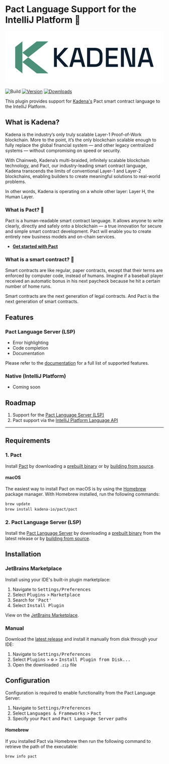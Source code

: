 # Pact Language Support for the IntelliJ Platform 🚀

<p align="center">
    <picture>
        <source srcset="./images/kadena-logotype-light.svg" media="(prefers-color-scheme: dark)"/>
        <img src="./images/kadena-logotype-dark.svg" width="830" alt="Kadena logo" />
    </picture>
</p>

![Build](https://github.com/lukeribchester/pact-intellij/workflows/Build/badge.svg)
[![Version](https://img.shields.io/jetbrains/plugin/v/23581.svg)](https://plugins.jetbrains.com/plugin/23581)
[![Downloads](https://img.shields.io/jetbrains/plugin/d/23581.svg)](https://plugins.jetbrains.com/plugin/23581)

<!-- Plugin description -->
This plugin provides support for [Kadena's](https://kadena.io/) Pact smart contract language to the IntelliJ Platform.

## What is Kadena?
Kadena is the industry’s only truly scalable Layer-1 Proof-of-Work blockchain. More to the point, it’s the only 
blockchain scalable enough to fully replace the global financial system — and other legacy centralized systems — 
without compromising on speed or security.

With Chainweb, Kadena’s multi-braided, infinitely scalable blockchain technology, and Pact, our industry-leading smart 
contract language, Kadena transcends the limits of conventional Layer-1 and Layer-2 blockchains, enabling builders to 
create meaningful solutions to real-world problems.

In other words, Kadena is operating on a whole other layer: Layer H, the Human Layer.

### What is Pact? 🤝
Pact is a human-readable smart contract language. It allows anyone to write clearly, directly and safely onto a 
blockchain — a true innovation for secure and simple smart contract development. Pact will enable you to create 
entirely new business models and on-chain services.

- [**Get started with Pact**](https://docs.kadena.io/pact)

### What is a smart contract? 📑

Smart contracts are like regular, paper contracts, except that their terms are enforced by computer code, instead of 
humans. Imagine if a baseball player received an automatic bonus in his next paycheck because he hit a certain number 
of home runs.

Smart contracts are the next generation of legal contracts. And Pact is the next generation of smart contracts.

## Features

### Pact Language Server (LSP)

- Error highlighting
- Code completion
- Documentation

Please refer to the [documentation](https://github.com/kadena-io/pact-lsp/tree/main#supported-features) for a full list
of supported features.

### Native (IntelliJ Platform)

- Coming soon

## Roadmap

1. Support for the [Pact Language Server (LSP)](https://github.com/kadena-io/pact-lsp/tree/main#supported-features)
2. Pact support via the
   [IntelliJ Platform Language API](https://plugins.jetbrains.com/docs/intellij/custom-language-support.html)
<!-- Plugin description end -->

---

## Requirements

### 1. Pact

Install [Pact](https://github.com/kadena-io/pact) by downloading a 
[prebuilt binary](https://github.com/kadena-io/pact#binary-downloads) or by 
[building from source](https://github.com/kadena-io/pact#building-from-source).

#### macOS

The easiest way to install Pact on macOS is by using the [Homebrew](https://brew.sh) package manager. With Homebrew 
installed, run the following commands:

```bash
brew update
brew install kadena-io/pact/pact
```

### 2. Pact Language Server (LSP)

Install the [Pact Language Server](https://github.com/kadena-io/pact-lsp) by downloading a 
[prebuilt binary](https://github.com/kadena-io/pact-lsp/releases/latest) from the latest release or by 
[building from source](https://github.com/kadena-io/pact-lsp#building-from-source).

## Installation

### JetBrains Marketplace

Install using your IDE's built-in plugin marketplace:

1. Navigate to <kbd>Settings/Preferences</kbd>
2. Select <kbd>Plugins</kbd> > <kbd>Marketplace</kbd>
3. Search for <kbd>'Pact'</kbd>
4. Select <kbd>Install Plugin</kbd>

View on the [JetBrains Marketplace](https://plugins.jetbrains.com/plugin/23581-pact).

### Manual

Download the [latest release](https://github.com/lukeribchester/pact-intellij/releases/latest) and install it manually
from disk through your IDE:

1. Navigate to <kbd>Settings/Preferences</kbd>
2. Select <kbd>Plugins</kbd> > <kbd>⚙️</kbd> > <kbd>Install Plugin from Disk...</kbd>
3. Open the downloaded `.zip` file

## Configuration

Configuration is required to enable functionality from the Pact Language Server:

1. Navigate to <kbd>Settings/Preferences</kbd>
2. Select <kbd>Languages & Frameworks</kbd> > <kbd>Pact</kbd>
3. Specify your <kbd>Pact</kbd> and <kbd>Pact Language Server</kbd> paths

#### Homebrew

If you installed Pact via Homebrew then run the following command to retrieve the path of the executable:

```bash
brew info pact
```

